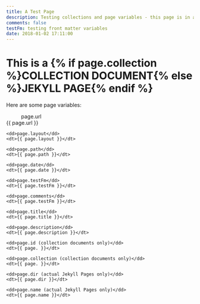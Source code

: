 ```yaml
---
title: A Test Page
description: Testing collections and page variables - this page is in a collection and is a markdown file
comments: false
testFm: testing front matter variables
date: 2018-01-02 17:11:00
---
```


<h1>This is a {% if page.collection %}COLLECTION DOCUMENT{% else %}JEKYLL PAGE{% endif %}</h1>

<p>Here are some page variables:</p>
<dl>
    <dd>page.url</dd>
    <dt>{{ page.url }}</dt>

    <dd>page.layout</dd>
    <dt>{{ page.layout }}</dt>

    <dd>page.path</dd>
    <dt>{{ page.path }}</dt>

    <dd>page.date</dd>
    <dt>{{ page.date }}</dt>

    <dd>page.testFm</dd>
    <dt>{{ page.testFm }}</dt>

    <dd>page.comments</dd>
    <dt>{{ page.testFm }}</dt>

    <dd>page.title</dd>
    <dt>{{ page.title }}</dt>

    <dd>page.description</dd>
    <dt>{{ page.description }}</dt>

    <dd>page.id (collection documents only)</dd>
    <dt>{{ page. }}</dt>

    <dd>page.collection (collection documents only)</dd>
    <dt>{{ page. }}</dt>

    <dd>page.dir (actual Jekyll Pages only)</dd>
    <dt>{{ page.dir }}</dt>

    <dd>page.name (actual Jekyll Pages only)</dd>
    <dt>{{ page.name }}</dt>
</dl>

<script>
    (function() {
        // Dump the page object to a JS variable - note we have to strip or escape the html
        var jk_page = {{ page | jsonify | strip_html }};
        console.log('--PAGE (jsonify)--', jk_page)
    })();
</script>

